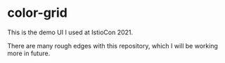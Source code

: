 # color-grid

This is the demo UI I used at IstioCon 2021.

There are many rough edges with this repository, which I will be working more in future.
